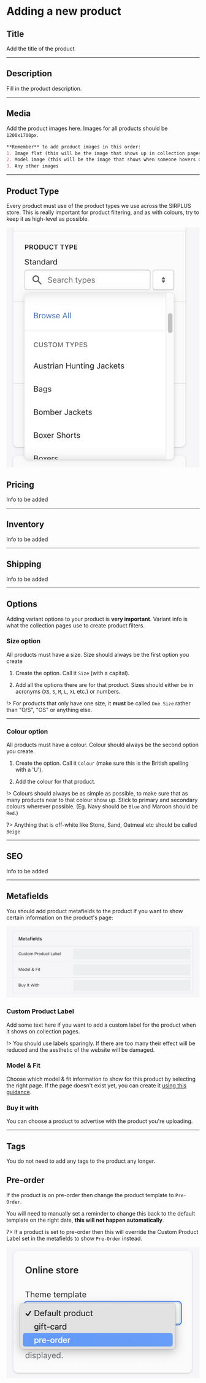 # Adding a new product

## Title

Add the title of the product

***
## Description

Fill in the product description.

***
## Media

Add the product images here. Images for all products should be `1200x1700px`.

```md
**Remember** to add product images in this order:
1. Image flat (this will be the image that shows up in collection pages)
2. Model image (this will be the image that shows when someone hovers over the product on collection pages)
3. Any other images
```

***

## Product Type

Every product must use of the product types we use across the SIRPLUS store. This is really important for product filtering, and as with colours, try to keep it as high-level as possible.

![Product Type](/_media/type.jpg "Product Type")


## Pricing

Info to be added 

***
## Inventory

Info to be added

***
## Shipping

Info to be added

***
## Options

Adding variant options to your product is **very important**. Variant info is what the collection pages use to create product filters.

### Size option

All products must have a size. Size should always be the first option you create

1. Create the option. Call it `Size` (with a capital).

2. Add all the options there are for that product. Sizes should either be in acronyms (`XS`, `S`, `M`, `L`, `XL` etc.) or numbers.

!> For products that only have one size, it **must** be called `One Size` rather than "O/S", "OS" or anything else.

***
### Colour option

All products must have a colour. Colour should always be the second option you create.

1. Create the option. Call it `Colour` (make sure this is the British spelling with a 'U').

2. Add the colour for that product.

!> Colours should always be as simple as possible, to make sure that as many products near to that colour show up. Stick to primary and secondary colours wherever possible. (Eg. Navy should be `Blue` and Maroon should be `Red`.)

?> Anything that is off-white like Stone, Sand, Oatmeal etc should be called `Beige`

***
## SEO

Info to be added

***
## Metafields

You should add product metafields to the product if you want to show certain information on the product's page:

![Metafields](/_media/metafields.jpg "Metafields")

### Custom Product Label

Add some text here if you want to add a custom label for the product when it shows on collection pages.

!> You should use labels sparingly. If there are too many their effect will be reduced and the aesthetic of the website will be damaged.

### Model & Fit

Choose which model & fit information to show for this product by selecting the right page. If the page doesn't exist yet, you can create it [using this guidance](/sizing.md).

### Buy it with

You can choose a product to advertise with the product you're uploading.

***
## Tags

You do not need to add any tags to the product any longer.

## Pre-order

If the product is on pre-order then change the product template to `Pre-Order`.

You will need to manually set a reminder to change this back to the default template on the right date, **this will not happen automatically**.

?> If a product is set to pre-order then this will override the Custom Product Label set in the metafields to show `Pre-Order` instead.

![Pre-order](_media/pre-order.jpg "Pre-order")